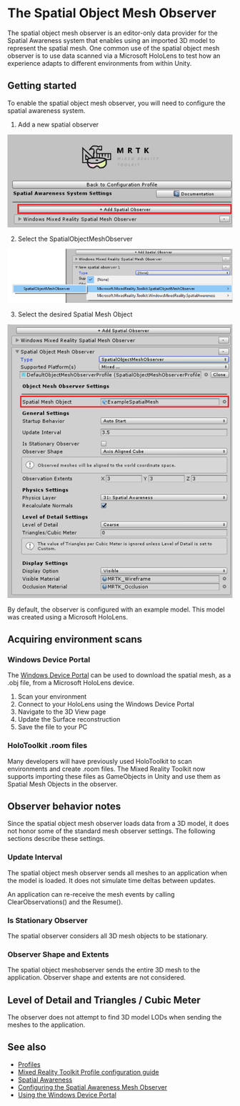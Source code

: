 # The Spatial Object Mesh Observer

The spatial object mesh observer is an editor-only data provider for the Spatial Awareness system 
that enables using an imported 3D model to represent the spatial mesh. One common use of the 
spatial object mesh observer is to use data scanned via a Microsoft HoloLens to test how an
experience adapts to different environments from within Unity.

## Getting started

To enable the spatial object mesh observer, you will need to configure the spatial awareness system.

1. Add a new spatial observer

![Add Spatatial Observer](../../Documentation/Images/SpatialAwareness/AddObserver.png)

2. Select the SpatialObjectMeshObserver 

![Select Spatial Object Mesh Observer](../../Documentation/Images/SpatialAwareness/SelectObjectObserver.png)

3. Select the desired Spatial Mesh Object  

![Select the Mesh Object](../../Documentation/Images/SpatialAwareness/ObjectObserverProfile.png)

By default, the observer is configured with an example model. This model was created using a Microsoft HoloLens.

## Acquiring environment scans

### Windows Device Portal

The [Windows Device Portal](https://docs.microsoft.com/en-us/windows/mixed-reality/using-the-windows-device-portal) can be used to download the spatial mesh, as a .obj file, from a Microsoft HoloLens device.

1. Scan your environment
1. Connect to your HoloLens using the Windows Device Portal
1. Navigate to the 3D View page
1. Update the Surface reconstruction
1. Save the file to your PC

### HoloToolkit .room files

Many developers will have previously used HoloToolkit to scan environments and create .room files. The 
Mixed Reality Toolkit now supports importing these files as GameObjects in Unity and use them as
Spatial Mesh Objects in the observer.

## Observer behavior notes

Since the spatial object mesh observer loads data from a 3D model, it does not honor some of the standard mesh
observer settings. The following sections describe these settings.

### Update Interval

The spatial object mesh observer sends all meshes to an application when the model is loaded. It does not
simulate time deltas between updates.

An application can re-receive the mesh events by calling ClearObservations() and the Resume(). 

### Is Stationary Observer

The spatial observer considers all 3D mesh objects to be stationary.

### Observer Shape and Extents

The spatial object meshobserver sends the entire 3D mesh to the application. Observer shape and extents are not considered.

## Level of Detail and Triangles / Cubic Meter

The observer does not attempt to find 3D model LODs when sending the meshes to the application. 

## See also

- [Profiles](../Profiles/Profiles.md)
- [Mixed Reality Toolkit Profile configuration guide](../MixedRealityConfigurationGuide.md) 
- [Spatial Awareness](SpatialAwarenessGettingStarted.md)
- [Configuring the Spatial Awareness Mesh Observer](ConfiguringSpatialAwarenessMeshObserver.md)
- [Using the Windows Device Portal](https://docs.microsoft.com/en-us/windows/mixed-reality/using-the-windows-device-portal)




